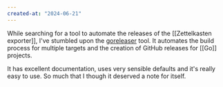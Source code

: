 ```yaml
---
created-at: "2024-06-21"
---
```


While searching for a tool to automate the releases of the [[Zettelkasten exporter]], I've stumbled upon the [goreleaser](https://goreleaser.com/) tool. It automates the build process for multiple targets and the creation of GitHub releases for [[Go]] projects.

It has excellent documentation, uses very sensible defaults and it's really easy to use. So much that I though it deserved a note for itself.
